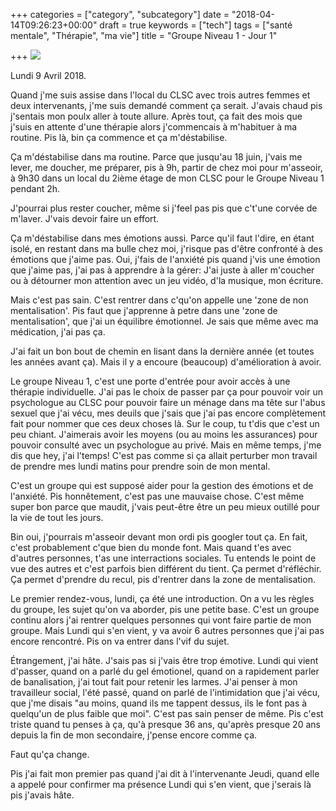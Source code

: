 +++
categories = ["category", "subcategory"]
date = "2018-04-14T09:26:23+00:00"
draft = true
keywords = ["tech"]
tags = ["santé mentale", "Thérapie", "ma vie"]
title = "Groupe Niveau 1 - Jour 1"

+++
![](/uploads/2018/04/14/groupethe02.jpg)

Lundi 9 Avril 2018. 

Quand j'me suis assise dans l'local du CLSC avec trois autres femmes et deux intervenants, j'me suis demandé comment ça serait. J'avais chaud pis j'sentais mon poulx aller à toute allure. Après tout, ça fait des mois que j'suis en attente d'une thérapie alors j'commencais à m'habituer à ma routine. Pis là, bin ça commence et ça m'déstabilise. 

Ça m'déstabilise dans ma routine. Parce que jusqu'au 18 juin, j'vais me lever, me doucher, me préparer, pis à 9h, partir de chez moi pour m'asseoir, à 9h30 dans un local du 2ième étage de mon CLSC pour le Groupe Niveau 1 pendant 2h. 

J'pourrai plus rester coucher, même si j'feel pas pis que c't'une corvée de m'laver. J'vais devoir faire un effort. 

Ça m'déstabilise dans mes émotions aussi. Parce qu'il faut l'dire, en étant isolé, en restant dans ma bulle chez moi, j'risque pas d'être confronté à des émotions que j'aime pas. Oui, j'fais de l'anxiété pis quand j'vis une émotion que j'aime pas, j'ai pas à apprendre à la gérer: J'ai juste à aller m'coucher ou à détourner mon attention avec un jeu vidéo, d'la musique, mon écriture. 

Mais c'est pas sain.  C'est rentrer dans c'qu'on appelle une 'zone de non mentalisation'. Pis faut que j'apprenne à petre dans une 'zone de mentalisation', que j'ai un équilibre émotionnel. Je sais que même avec ma médication, j'ai pas ça. 

J'ai fait un bon bout de chemin en lisant dans la dernière année (et toutes les années avant ça). Mais il y a encoure (beaucoup) d'amélioration à avoir. 

Le groupe Niveau 1, c'est une porte d'entrée pour avoir accès à une thérapie individuelle. J'ai pas le choix de passer par ça pour pouvoir voir un psychologue au CLSC pour pouvoir faire un ménage dans ma tête sur l'abus sexuel que j'ai vécu, mes deuils que j'sais que j'ai pas encore complètement fait pour nommer que ces deux choses là. Sur le coup, tu t'dis que c'est un peu chiant. J'aimerais avoir les moyens (ou au moins les assurances) pour pouvoir consulté avec un psychologue au privé. Mais en même temps, j'me dis que hey, j'ai l'temps! C'est pas comme si ça allait perturber mon travail de prendre mes lundi matins pour prendre soin de mon mental. 

C'est un groupe qui est supposé aider pour la gestion des émotions et de l'anxiété. Pis honnêtement, c'est pas une mauvaise chose. C'est même super bon parce que maudit, j'vais peut-être être un peu mieux outillé pour la vie de tout les jours. 

Bin oui, j'pourrais m'asseoir devant mon ordi pis googler tout ça. En fait, c'est probablement c'que bien du monde font. Mais quand t'es avec d'autres personnes, t'as une interractions sociales. Tu entends le point de vue des autres et c'est parfois bien différent du tient. Ça permet d'réfléchir. Ça permet d'prendre du recul, pis d'rentrer dans la zone de mentalisation. 

Le premier rendez-vous, lundi, ça été une introduction. On a vu les règles du groupe, les sujet qu'on va aborder, pis une petite base. C'est un groupe continu alors j'ai rentrer quelques personnes qui vont faire partie de mon groupe. Mais Lundi qui s'en vient, y va avoir 6 autres personnes que j'ai pas encore rencontré. Pis on va entrer dans l'vif du sujet. 

Étrangement, j'ai hâte. J'sais pas si j'vais être trop émotive. Lundi qui vient d'passer, quand on a parlé du gel émotionel, quand on a rapidement parler de banalisation, j'ai tout fait pour retenir les larmes. J'ai penser à mon travailleur social, l'été passé, quand on parlé de l'intimidation que j'ai vécu, que j'me disais "au moins, quand ils me tappent dessus, ils le font pas à quelqu'un de plus faible que moi". C'est pas sain penser de même. Pis c'est triste quand tu penses à ça, qu'à presque 36 ans, qu'après presque 20 ans depuis la fin de mon secondaire, j'pense encore comme ça. 

Faut qu'ça change. 

Pis j'ai fait mon premier pas quand j'ai dit à l'intervenante Jeudi, quand elle a appelé pour confirmer ma présence Lundi qui s'en vient, que j'serais là pis j'avais hâte. 